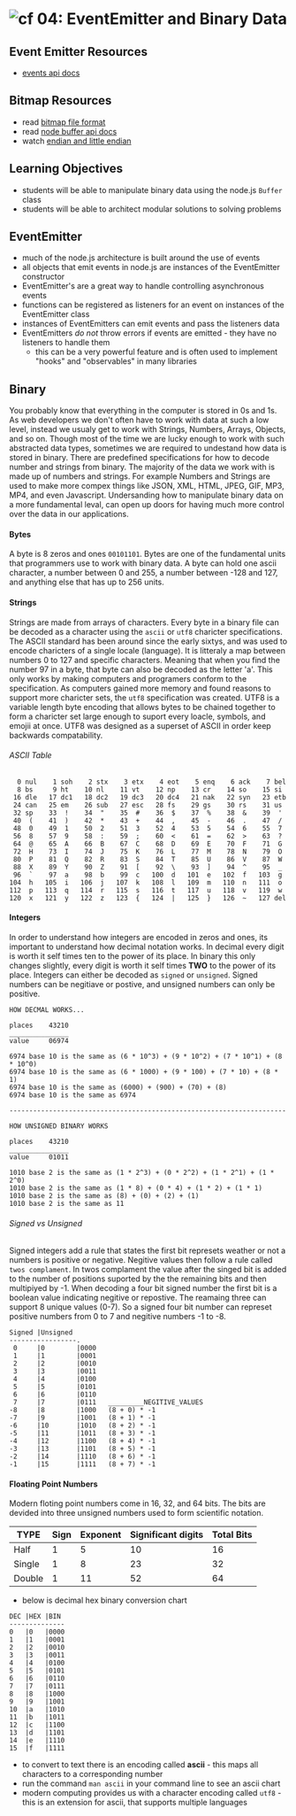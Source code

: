![cf](http://i.imgur.com/7v5ASc8.png) 04: EventEmitter and Binary Data
=====================================

## Event Emitter Resources
* [events api docs]

## Bitmap Resources
* read [bitmap file format]
* read  [node buffer api docs]
* watch [endian and little endian]

## Learning Objectives
* students will be able to manipulate binary data using the node.js `Buffer` class
* students will be able to architect modular solutions to solving problems

## EventEmitter
* much of the node.js architecture is built around the use of events
* all objects that emit events in node.js are instances of the EventEmitter constructor
* EventEmitter's are a great way to handle controlling asynchronous events
* functions can be registered as listeners for an event on instances of the EventEmitter class
* instances of EventEmitters can emit events and pass the listeners data
* EventEmitters *do not* throw errors if events are emitted - they have no listeners to handle them
  * this can be a very powerful feature and is often used to implement "hooks" and "observables" in many libraries

## Binary
You probably know that everything in the computer is stored in 0s and 1s. As web developers we don't often have to work with data at such a low level, instead we usualy get to work with Strings, Numbers, Arrays, Objects, and so on. Though most of the time we are lucky enough to work with such abstracted data types, sometimes we are required to undestand how data is stored in binary. There are predefined specifications for how to decode number and strings from binary. The majority of the data we work with is made up of numbers and strings. For example Numbers and Strings are used to make more compex things like JSON, XML, HTML, JPEG, GIF, MP3, MP4, and even Javascript. Undersanding how to manipulate binary data on a more fundamental leval, can open up doors for having much more control over the data in our applications.

#### Bytes
A byte is 8 zeros and ones `00101101`. Bytes are one of the fundamental units that programmers use to work with binary data. A byte can hold one ascii character, a number between 0 and 255, a number between -128 and 127, and anything else that has up to 256 units. 

#### Strings
Strings are made from arrays of characters. Every byte in a binary file can be decoded as a character using the `ascii` or `utf8` charicter specifications. The ASCII standard has been around since the early sixtys, and was used to encode charicters of a single locale (language). It is litteraly a map between numbers 0 to 127 and specific characters. Meaning that when you find the number 97 in a byte, that byte can also be decoded as the letter 'a'. This only works by making computers and programers conform to the specification. As computers gained more memory and found reasons to support more charicter sets, the `utf8` specification was created. UTF8 is a variable length byte encoding that allows bytes to be chained together to form a  charicter set large enough to suport every loacle, symbols, and emojii at once. UTF8 was designed as a superset of ASCII in order keep backwards compatability.  

###### ASCII Table
```
  0 nul    1 soh    2 stx    3 etx    4 eot    5 enq    6 ack    7 bel
  8 bs     9 ht    10 nl    11 vt    12 np    13 cr    14 so    15 si
 16 dle   17 dc1   18 dc2   19 dc3   20 dc4   21 nak   22 syn   23 etb
 24 can   25 em    26 sub   27 esc   28 fs    29 gs    30 rs    31 us
 32 sp    33  !    34  "    35  #    36  $    37  %    38  &    39  '
 40  (    41  )    42  *    43  +    44  ,    45  -    46  .    47  /
 48  0    49  1    50  2    51  3    52  4    53  5    54  6    55  7
 56  8    57  9    58  :    59  ;    60  <    61  =    62  >    63  ?
 64  @    65  A    66  B    67  C    68  D    69  E    70  F    71  G
 72  H    73  I    74  J    75  K    76  L    77  M    78  N    79  O
 80  P    81  Q    82  R    83  S    84  T    85  U    86  V    87  W
 88  X    89  Y    90  Z    91  [    92  \    93  ]    94  ^    95  _
 96  `    97  a    98  b    99  c   100  d   101  e   102  f   103  g
104  h   105  i   106  j   107  k   108  l   109  m   110  n   111  o
112  p   113  q   114  r   115  s   116  t   117  u   118  v   119  w
120  x   121  y   122  z   123  {   124  |   125  }   126  ~   127 del
```

#### Integers
In order to understand how integers are encoded in zeros and ones, its important to understand how decimal notation works. In decimal every digit is worth it self times ten to the power of its place. In binary this only changes slightly, every digit is worth it self times **TWO** to the power of its place. Integers can either be decoded as `signed` or `unsigned`. Signed numbers can be negitiave or postive, and unsigned numbers can only be positive.

```
HOW DECMAL WORKS...

places    43210
_______________
value     06974

6974 base 10 is the same as (6 * 10^3) + (9 * 10^2) + (7 * 10^1) + (8 * 10^0)
6974 base 10 is the same as (6 * 1000) + (9 * 100) + (7 * 10) + (8 * 1)
6974 base 10 is the same as (6000) + (900) + (70) + (8)
6974 base 10 is the same as 6974

----------------------------------------------------------------------

HOW UNSIGNED BINARY WORKS

places    43210
_______________
value     01011

1010 base 2 is the same as (1 * 2^3) + (0 * 2^2) + (1 * 2^1) + (1 * 2^0)
1010 base 2 is the same as (1 * 8) + (0 * 4) + (1 * 2) + (1 * 1)
1010 base 2 is the same as (8) + (0) + (2) + (1)
1010 base 2 is the same as 11
```

###### Signed vs Unsigned
Signed integers add a rule that states the first bit represets weather or not a numbers is positive or negative. Negitive values then follow a rule called `twos complament`. In twos complament the value after the singed bit is added to the number of positions suported by the the remaining bits and then multipiyed by -1. When decoding a four bit signed number the first bit is a boolean value indicating negitive or repostive. The reamaing three can support 8 unique values (0-7). So a signed four bit number can represet positive numbers from 0 to 7 and negitive numbers -1 to -8.

```
Signed |Unsigned 
-----------------.
 0     |0        |0000
 1     |1        |0001   
 2     |2        |0010   
 3     |3        |0011   
 4     |4        |0100   
 5     |5        |0101   
 6     |6        |0110   
 7     |7        |0111   _________NEGITIVE_VALUES
-8     |8        |1000   (8 + 0) * -1 
-7     |9        |1001   (8 + 1) * -1
-6     |10       |1010   (8 + 2) * -1
-5     |11       |1011   (8 + 3) * -1
-4     |12       |1100   (8 + 4) * -1
-3     |13       |1101   (8 + 5) * -1
-2     |14       |1110   (8 + 6) * -1
-1     |15       |1111   (8 + 7) * -1
```

#### Floating Point Numbers
Modern floting point numbers come in 16, 32, and 64 bits. The bits are devided into three unsigned numbers used to form scientific notation. 

| TYPE | Sign | Exponent | Significant digits | Total Bits |
| ---- | ---- | -------- | ------------------ | ---------- |
| Half | 1    | 5        | 10 | 16 |
| Single | 1 | 8 | 23 | 32 | 
| Double | 1 | 11 | 52 | 64 |

* below is decimal hex binary conversion chart
``` text
DEC |HEX |BIN
--------------
0   |0   |0000
1   |1   |0001   
2   |2   |0010   
3   |3   |0011   
4   |4   |0100   
5   |5   |0101   
6   |6   |0110   
7   |7   |0111   
8   |8   |1000   
9   |9   |1001   
10  |a   |1010   
11  |b   |1011   
12  |c   |1100   
13  |d   |1101   
14  |e   |1110   
15  |f   |1111   
```
* to convert to text there is an encoding called **ascii** - this maps all characters to a corresponding number
* run the command `man ascii` in your command line to see an ascii chart
* modern computing provides us with a character encoding called `utf8` - this is an extension for ascii, that supports multiple languages



<!--links -->
[events api docs]: https://nodejs.org/api/events.html
[bitmap file format]: https://en.wikipedia.org/wiki/BMP_file_format
[node buffer api docs]: https://nodejs.org/api/buffer.html
[endian and little endian]: https://www.youtube.com/watch?v=B50mNoVw21k
